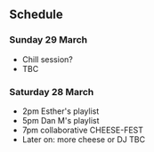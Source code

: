 ## Schedule

### Sunday 29 March

* Chill session?
* TBC

### Saturday 28 March

* 2pm Esther's playlist
* 5pm Dan M's playlist
* 7pm collaborative CHEESE-FEST
* Later on: more cheese or DJ TBC
